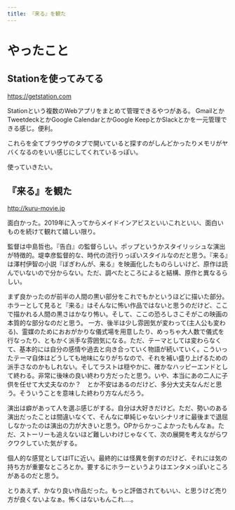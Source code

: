 ```yaml
---
title: 『来る』を観た
---
```


# やったこと

## Stationを使ってみてる

https://getstation.com

Stationという複数のWebアプリをまとめて管理できるやつがある。
GmailとかTweetdeckとかGoogle CalendarとかGoogle KeepとかSlackとかを一元管理できる感じ。便利。

これらを全てブラウザのタブで開いていると探すのがしんどかったりメモリがヤバくなるのをいい感じにしてくれているっぽい。

使っていきたい。

## 『来る』を観た

http://kuru-movie.jp

面白かった。2019年に入ってからメイドインアビスといいこれといい、面白いものを続けて観れて嬉しい限り。

監督は中島哲也。『告白』の監督らしい。ポップというかスタイリッシュな演出が特徴的。堤幸彦監督的な、時代の流行りっぽいスタイルなのだと思う。『来る』は澤村伊智の小説『ぼぎわんが、来る』を映画化したものらしいけど、原作は読んでいないので分からない。ただ、調べたところによると結構、原作と異なるらしい。

まず良かったのが前半の人間の黒い部分をこれでもかというほどに描いた部分。ホラーとして見ると『来る』はそんなに怖い作品ではないと思うのだけど、ここで描かれる人間の黒さはかなり怖い。そして、ここの恐ろしさこそがこの映画の本質的な部分なのだと思う。
一方、後半は少し雰囲気が変わって(主人公も変わる)、霊媒のためにおおがかりな儀式場を用意したり、めっちゃ大人数で儀式を行なったり、ともかく派手な雰囲気になる。ただ、テーマとしては変わらなくて、基本的には自分の感情や過去と向き合っていく物語が続いていく。こういったテーマ自体はどうしても地味になりがちなので、それを補い盛り上げるための派手さなのかもしれない。そしてラストは穏やかに、確かなハッピーエンドとして終わる。非常に後味の良い終わり方だったと思う。いや、本当にあの二人に子供を任せて大丈夫なのか？　とか不安はあるのだけど、多分大丈夫なんだと思う。そういうことを意味した終わり方なんだろう。

演出は癖があって人を選ぶ感じがする。自分は大好きだけど。ただ、勢いのある演出だったことは間違いなくて、そんなに単純じゃないシナリオに最後まで退屈しなかったのは演出の力が大きいと思う。OPからかっこよかったもんなぁ。ただ、ストーリーも追えないほど難しいわけじゃなくて、次の展開を考えながらワクワクしていた気がする。

個人的な感覚としてはITに近い。最終的には怪異を倒すのだけど、それには気の持ち方が重要なところとか。要するにホラーというよりはエンタメっぽいところがあるのだと思う。

とりあえず、かなり良い作品だった。もっと評価されてもいい、と思うけど売り方が良くないよなぁ。怖くはないもんこれ‥‥。
